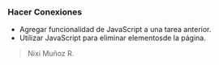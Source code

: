 ### Hacer Conexiones

- Agregar funcionalidad de JavaScript a una tarea anterior.
- Utilizar JavaScript para eliminar elementosde la página.

> Nixi Muñoz R.